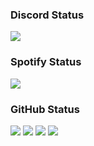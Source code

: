 ### Discord Status
<a href="https://discord.com/users/1209936797375926333" align="left">
    <img src="https://lanyard.cnrad.dev/api/1209936797375926333?theme=dark&animated=true&showDisplayName=true">
</a>

### Spotify Status
![](https://spotify-github-profile.vercel.app/api/view?uid=31d76ptpo5wxjtdpfgp5pnzkcxna)

### GitHub Status
![](http://github-profile-summary-cards.vercel.app/api/cards/most-commit-language?username=rucykun&theme=2077)
![](http://github-profile-summary-cards.vercel.app/api/cards/repos-per-language?username=rucykun&theme=2077)
![](http://github-profile-summary-cards.vercel.app/api/cards/productive-time?username=rucykun&theme=2077)
![](http://github-profile-summary-cards.vercel.app/api/cards/stats?username=rucykun&theme=2077)
